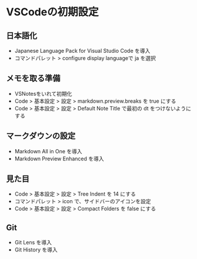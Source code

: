 # VSCodeの初期設定
## 日本語化
- Japanese Language Pack for Visual Studio Code を導入
- コマンドパレット > configure display languageで ja を選択

## メモを取る準備
- VSNotesをいれて初期化
- Code > 基本設定 > 設定 > markdown.preview.breaks を true にする
- Code > 基本設定 > 設定 > Default Note Title で最初の dt をつけないようにする

## マークダウンの設定
- Markdown All in One を導入
- Markdown Preview Enhanced を導入

## 見た目
- Code > 基本設定 > 設定 > Tree Indent を 14 にする
- コマンドパレット > icon で、サイドバーのアイコンを設定
- Code > 基本設定 > 設定 > Compact Folders を false にする

## Git
- Git Lens を導入
- Git History を導入